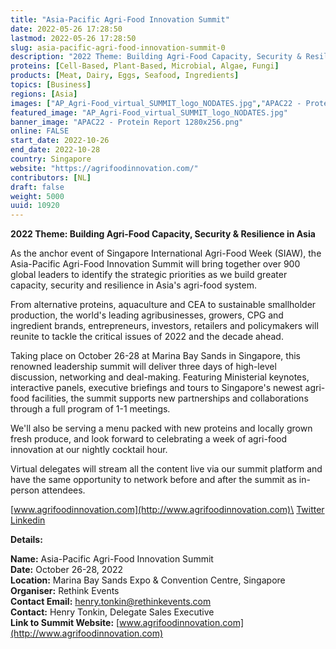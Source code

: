 ```yaml
---
title: "Asia-Pacific Agri-Food Innovation Summit"
date: 2022-05-26 17:28:50
lastmod: 2022-05-26 17:28:50
slug: asia-pacific-agri-food-innovation-summit-0
description: "2022 Theme: Building Agri-Food Capacity, Security & Resilience in AsiaAs the anchor event of Singapore International Agri-Food Week (SIAW), the Asia-Pacific Agri-Food Innovation Summit will bring together over 900 global leaders to identify the strategic priorities as we build greater capacity, security and resilience in Asia’s agri-food system."
proteins: [Cell-Based, Plant-Based, Microbial, Algae, Fungi]
products: [Meat, Dairy, Eggs, Seafood, Ingredients]
topics: [Business]
regions: [Asia]
images: ["AP_Agri-Food_virtual_SUMMIT_logo_NODATES.jpg","APAC22 - Protein Report 1280x256.png"]
featured_image: "AP_Agri-Food_virtual_SUMMIT_logo_NODATES.jpg"
banner_image: "APAC22 - Protein Report 1280x256.png"
online: FALSE
start_date: 2022-10-26
end_date: 2022-10-28
country: Singapore
website: "https://agrifoodinnovation.com/"
contributors: [NL]
draft: false
weight: 5000
uuid: 10920
---
```

**2022 Theme: Building Agri-Food Capacity, Security & Resilience in
Asia**

As the anchor event of Singapore International Agri-Food Week (SIAW),
the Asia-Pacific Agri-Food Innovation Summit will bring together over
900 global leaders to identify the strategic priorities as we build
greater capacity, security and resilience in Asia's agri-food system.

From alternative proteins, aquaculture and CEA to sustainable
smallholder production, the world's leading agribusinesses, growers, CPG
and ingredient brands, entrepreneurs, investors, retailers and
policymakers will reunite to tackle the critical issues of 2022 and the
decade ahead.

Taking place on October 26-28 at Marina Bay Sands in Singapore, this
renowned leadership summit will deliver three days of high-level
discussion, networking and deal-making. Featuring Ministerial keynotes,
interactive panels, executive briefings and tours to Singapore's newest
agri-food facilities, the summit supports new partnerships and
collaborations through a full program of 1-1 meetings.

We'll also be serving a menu packed with new proteins and locally grown
fresh produce, and look forward to celebrating a week of agri-food
innovation at our nightly cocktail hour.

Virtual delegates will stream all the content live via our summit
platform and have the same opportunity to network before and after the
summit as in-person attendees.

[www.agrifoodinnovation.com](http://www.agrifoodinnovation.com)\
[Twitter](https://twitter.com/APACAgriFood)\
[Linkedin](https://www.linkedin.com/showcase/apac-agrifood/)

**Details:**

**Name:** Asia-Pacific Agri-Food Innovation Summit\
**Date:** October 26-28, 2022\
**Location:** Marina Bay Sands Expo & Convention Centre, Singapore\
**Organiser:** Rethink Events\
**Contact Email:** <henry.tonkin@rethinkevents.com>\
**Contact:** Henry Tonkin, Delegate Sales Executive\
**Link to Summit Website:**
[www.agrifoodinnovation.com](http://www.agrifoodinnovation.com)
